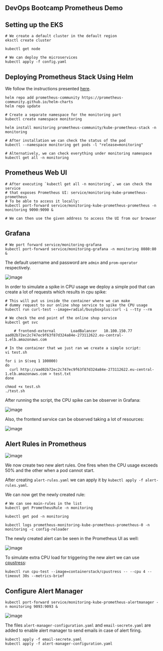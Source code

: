 ## DevOps Bootcamp Prometheus Demo

## Setting up the EKS

    # We create a default cluster in the default region
    eksctl create cluster

    kubectl get node

    # We can deploy the microservices
    kubectl apply -f config.yaml

## Deploying Prometheus Stack Using Helm

We follow the instructions presented [here](https://github.com/prometheus-community/helm-charts).

    helm repo add prometheus-community https://prometheus-community.github.io/helm-charts
    helm repo update

    # Create a separate namespace for the monitoring part
    kubectl create namespace monitoring

    helm install monitoring prometheus-community/kube-prometheus-stack -n monitoring

    # After installation we can check the status of the pod
    kubectl --namespace monitoring get pods -l "release=monitoring"

    # Alternatively, we can check everything under monitoring namespace
    kubectl get all -n monitoring

## Prometheus Web UI

    # After executing `kubectl get all -n monitoring`, we can check the service 
    # that exposes Prometheus UI: service/monitoring-kube-prometheus-prometheus
    # To be able to access it locally:
    kubectl port-forward service/monitoring-kube-prometheus-prometheus -n monitoring 9090:9090 &

    # We can then use the given address to access the UI from our browser
    
## Grafana
    # We port forward service/monitoring-grafana 
    kubectl port-forward service/monitoring-grafana -n monitoring 8080:80 &

The default username and password are `admin` and `prom-operator` respectively.


![image](https://github.com/ArshaShiri/DevOpsBootcampPrometheusDemo/assets/18715119/898b02d3-ef4e-4bc2-9fc3-722d84784ca4)


In order to simulate a spike in CPU usage we deploy a simple pod that can create a lot of requests which results in cpu spike:

    # This will put us inside the container where we can make 
    # dummy request to our online shop service to spike the CPU usage
    kubectl run curl-test --image=radial/busyboxplus:curl -i --tty --rm

    # We check the end point of the online shop service
    kubectl get svc
    
        # frontend-external       LoadBalancer   10.100.150.77    aad02b72ec2c747ec9f63f87d324a84e-273112622.eu-central-1.elb.amazonaws.com

    # In the container that we just ran we create a simple script:
    vi test.sh

    for i in $(seq 1 100000)
    do
      curl http://aad02b72ec2c747ec9f63f87d324a84e-273112622.eu-central-1.elb.amazonaws.com > test.txt
    done

    chmod +x test.sh
    ./test.sh

After running the script, the CPU spike can be observer in Grafana:

![image](https://github.com/ArshaShiri/DevOpsBootcampPrometheusDemo/assets/18715119/89d4282b-dd64-4528-b0a2-8cbedb70f726)

Also, the frontend service can be observed taking a lot of resources:

![image](https://github.com/ArshaShiri/DevOpsBootcampPrometheusDemo/assets/18715119/73a85ac0-f508-442f-a3bf-dcb885bd1ad1)


## Alert Rules in Prometheus

![image](https://github.com/ArshaShiri/DevOpsBootcampPrometheusDemo/assets/18715119/68f16f97-7df4-41e3-9128-2b5985ee1719)

We now create two new alert rules. One fires when the CPU usage exceeds 50% and the other when a pod cannot start.

After creating `alert-rules.yaml` we can apply it by `kubectl apply -f alert-rules.yaml`.

We can now get the newly created rule:

    # We can see main-rules in the list
    kubectl get PrometheusRule -n monitoring

    kubectl get pod -n monitoring

    kubectl logs prometheus-monitoring-kube-prometheus-prometheus-0 -n monitoring -c config-reloader

The newly created alert can be seen in the Prometheus UI as well:

![image](https://github.com/ArshaShiri/DevOpsBootcampPrometheusDemo/assets/18715119/63f1087d-2513-4bbf-a97b-f284d92793f2)

To simulate extra CPU load for triggering the new alert we can use [cpustress](https://hub.docker.com/r/containerstack/cpustress):

    kubectl run cpu-test --image=containerstack/cpustress -- --cpu 4 --timeout 30s --metrics-brief
    
## Configure Alert Manager

    kubectl port-forward service/monitoring-kube-prometheus-alertmanager -n monitoring 9093:9093 &

![image](https://github.com/ArshaShiri/DevOpsBootcampPrometheusDemo/assets/18715119/eb9505fd-47dc-4067-b29c-a22bd5195a80)

The files `alert-manager-configuration.yaml` and `email-secrete.yaml` are added to enable alert manager to send emails in case of alert firing.

    kubectl apply -f email-secrete.yaml
    kubectl apply -f alert-manager-configuration.yaml